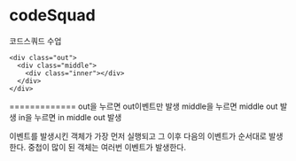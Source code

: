# codeSquad
코드스쿼드 수업

~~~~~~~~~~~~~~~~~~~~~~~~~~
<div class="out">
  <div class="middle">
    <div class="inner"></div>
  </div>
</div>
~~~~~~~~~~~~~~~~~~~~~~~~~~~


=============
out을 누르면 out이벤트만 발생
middle을 누르면 middle out 발생
in을 누르면 in middle out 발생

이벤트를 발생시킨 객체가 가장 먼저 실행되고 그 이후 다음의 이벤트가 순서대로 발생한다.
중첩이 많이 된 객체는 여러번 이벤트가 발생한다.
